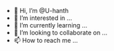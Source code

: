 - 👋 Hi, I’m @U-hanth
- 👀 I’m interested in ...
- 🌱 I’m currently learning ...
- 💞️ I’m looking to collaborate on ...
- 📫 How to reach me ...

<!---
U-hanth/U-hanth is a ✨ special ✨ repository because its `README.md` (this file) appears on your GitHub profile.
You can click the Preview link to take a look at your changes.
--->
